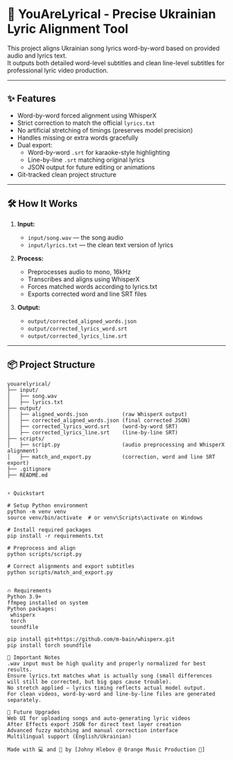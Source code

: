 # 🎵 YouAreLyrical - Precise Ukrainian Lyric Alignment Tool

This project aligns Ukrainian song lyrics word-by-word based on provided audio and lyrics text.  
It outputs both detailed word-level subtitles and clean line-level subtitles for professional lyric video production.

---

## ✨ Features
- Word-by-word forced alignment using WhisperX
- Strict correction to match the official `lyrics.txt`
- No artificial stretching of timings (preserves model precision)
- Handles missing or extra words gracefully
- Dual export:
  - Word-by-word `.srt` for karaoke-style highlighting
  - Line-by-line `.srt` matching original lyrics
  - JSON output for future editing or animations
- Git-tracked clean project structure

---

## 🛠 How It Works

1. **Input:**  
   - `input/song.wav` — the song audio
   - `input/lyrics.txt` — the clean text version of lyrics

2. **Process:**  
   - Preprocesses audio to mono, 16kHz
   - Transcribes and aligns using WhisperX
   - Forces matched words according to lyrics.txt
   - Exports corrected word and line SRT files

3. **Output:**  
   - `output/corrected_aligned_words.json`
   - `output/corrected_lyrics_word.srt`
   - `output/corrected_lyrics_line.srt`

---

## 📦 Project Structure

```plaintext
youarelyrical/
├── input/
│   ├── song.wav
│   ├── lyrics.txt
├── output/
│   ├── aligned_words.json           (raw WhisperX output)
│   ├── corrected_aligned_words.json (final corrected JSON)
│   ├── corrected_lyrics_word.srt    (word-by-word SRT)
│   ├── corrected_lyrics_line.srt    (line-by-line SRT)
├── scripts/
│   ├── script.py                    (audio preprocessing and WhisperX alignment)
│   ├── match_and_export.py          (correction, word and line SRT export)
├── .gitignore
├── README.md


⚡ Quickstart

# Setup Python environment
python -m venv venv
source venv/bin/activate  # or venv\Scripts\activate on Windows

# Install required packages
pip install -r requirements.txt

# Preprocess and align
python scripts/script.py

# Correct alignments and export subtitles
python scripts/match_and_export.py


🔥 Requirements
Python 3.9+
ffmpeg installed on system
Python packages:
 whisperx
 torch
 soundfile

pip install git+https://github.com/m-bain/whisperx.git
pip install torch soundfile

📢 Important Notes
.wav input must be high quality and properly normalized for best results.
Ensure lyrics.txt matches what is actually sung (small differences will still be corrected, but big gaps cause trouble).
No stretch applied — lyrics timing reflects actual model output.
For clean videos, word-by-word and line-by-line files are generated separately.

🚀 Future Upgrades
Web UI for uploading songs and auto-generating lyric videos
After Effects export JSON for direct text layer creation
Advanced fuzzy matching and manual correction interface
Multilingual support (English/Ukrainian)

Made with 💻 and 🎵 by [Johny Hlebov @ Orange Music Production 🍊]
